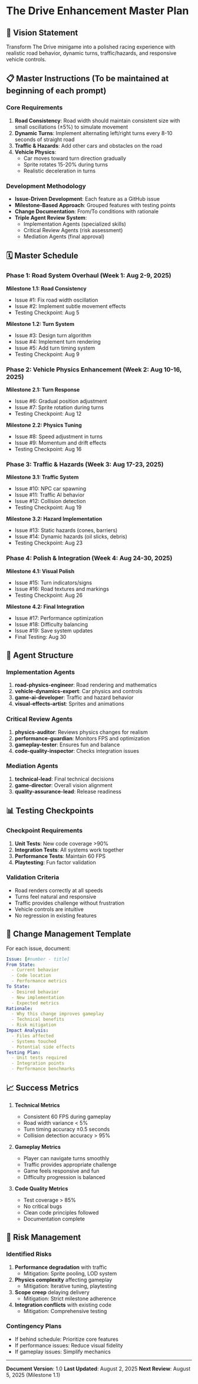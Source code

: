# The Drive Enhancement Master Plan

## 🎯 Vision Statement
Transform The Drive minigame into a polished racing experience with realistic road behavior, dynamic turns, traffic/hazards, and responsive vehicle controls.

## 📋 Master Instructions (To be maintained at beginning of each prompt)

### Core Requirements
1. **Road Consistency**: Road width should maintain consistent size with small oscillations (±5%) to simulate movement
2. **Dynamic Turns**: Implement alternating left/right turns every 8-10 seconds of straight road
3. **Traffic & Hazards**: Add other cars and obstacles on the road
4. **Vehicle Physics**: 
   - Car moves toward turn direction gradually
   - Sprite rotates 15-20% during turns
   - Realistic deceleration in turns

### Development Methodology
- **Issue-Driven Development**: Each feature as a GitHub issue
- **Milestone-Based Approach**: Grouped features with testing points
- **Change Documentation**: From/To conditions with rationale
- **Triple Agent Review System**:
  - Implementation Agents (specialized skills)
  - Critical Review Agents (risk assessment)
  - Mediation Agents (final approval)

## 🗓️ Master Schedule

### Phase 1: Road System Overhaul (Week 1: Aug 2-9, 2025)
**Milestone 1.1: Road Consistency**
- Issue #1: Fix road width oscillation
- Issue #2: Implement subtle movement effects
- Testing Checkpoint: Aug 5

**Milestone 1.2: Turn System**
- Issue #3: Design turn algorithm
- Issue #4: Implement turn rendering
- Issue #5: Add turn timing system
- Testing Checkpoint: Aug 9

### Phase 2: Vehicle Physics Enhancement (Week 2: Aug 10-16, 2025)
**Milestone 2.1: Turn Response**
- Issue #6: Gradual position adjustment
- Issue #7: Sprite rotation during turns
- Testing Checkpoint: Aug 12

**Milestone 2.2: Physics Tuning**
- Issue #8: Speed adjustment in turns
- Issue #9: Momentum and drift effects
- Testing Checkpoint: Aug 16

### Phase 3: Traffic & Hazards (Week 3: Aug 17-23, 2025)
**Milestone 3.1: Traffic System**
- Issue #10: NPC car spawning
- Issue #11: Traffic AI behavior
- Issue #12: Collision detection
- Testing Checkpoint: Aug 19

**Milestone 3.2: Hazard Implementation**
- Issue #13: Static hazards (cones, barriers)
- Issue #14: Dynamic hazards (oil slicks, debris)
- Testing Checkpoint: Aug 23

### Phase 4: Polish & Integration (Week 4: Aug 24-30, 2025)
**Milestone 4.1: Visual Polish**
- Issue #15: Turn indicators/signs
- Issue #16: Road textures and markings
- Testing Checkpoint: Aug 26

**Milestone 4.2: Final Integration**
- Issue #17: Performance optimization
- Issue #18: Difficulty balancing
- Issue #19: Save system updates
- Final Testing: Aug 30

## 🤖 Agent Structure

### Implementation Agents
1. **road-physics-engineer**: Road rendering and mathematics
2. **vehicle-dynamics-expert**: Car physics and controls
3. **game-ai-developer**: Traffic and hazard behavior
4. **visual-effects-artist**: Sprites and animations

### Critical Review Agents
1. **physics-auditor**: Reviews physics changes for realism
2. **performance-guardian**: Monitors FPS and optimization
3. **gameplay-tester**: Ensures fun and balance
4. **code-quality-inspector**: Checks integration issues

### Mediation Agents
1. **technical-lead**: Final technical decisions
2. **game-director**: Overall vision alignment
3. **quality-assurance-lead**: Release readiness

## 📊 Testing Checkpoints

### Checkpoint Requirements
1. **Unit Tests**: New code coverage >90%
2. **Integration Tests**: All systems work together
3. **Performance Tests**: Maintain 60 FPS
4. **Playtesting**: Fun factor validation

### Validation Criteria
- Road renders correctly at all speeds
- Turns feel natural and responsive
- Traffic provides challenge without frustration
- Vehicle controls are intuitive
- No regression in existing features

## 🔄 Change Management Template

For each issue, document:

```yaml
Issue: [#number - title]
From State:
  - Current behavior
  - Code location
  - Performance metrics
To State:
  - Desired behavior
  - New implementation
  - Expected metrics
Rationale:
  - Why this change improves gameplay
  - Technical benefits
  - Risk mitigation
Impact Analysis:
  - Files affected
  - Systems touched
  - Potential side effects
Testing Plan:
  - Unit tests required
  - Integration points
  - Performance benchmarks
```

## 📈 Success Metrics

1. **Technical Metrics**
   - Consistent 60 FPS during gameplay
   - Road width variance < 5%
   - Turn timing accuracy ±0.5 seconds
   - Collision detection accuracy > 95%

2. **Gameplay Metrics**
   - Player can navigate turns smoothly
   - Traffic provides appropriate challenge
   - Game feels responsive and fun
   - Difficulty progression is balanced

3. **Code Quality Metrics**
   - Test coverage > 85%
   - No critical bugs
   - Clean code principles followed
   - Documentation complete

## 🚦 Risk Management

### Identified Risks
1. **Performance degradation** with traffic
   - Mitigation: Sprite pooling, LOD system
2. **Physics complexity** affecting gameplay
   - Mitigation: Iterative tuning, playtesting
3. **Scope creep** delaying delivery
   - Mitigation: Strict milestone adherence
4. **Integration conflicts** with existing code
   - Mitigation: Comprehensive testing

### Contingency Plans
- If behind schedule: Prioritize core features
- If performance issues: Reduce visual fidelity
- If gameplay issues: Simplify mechanics

---

**Document Version**: 1.0
**Last Updated**: August 2, 2025
**Next Review**: August 5, 2025 (Milestone 1.1)